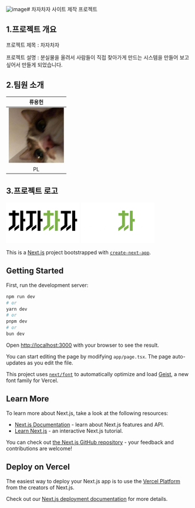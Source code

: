 <img width="460" height="460" alt="image" src="https://github.com/user-attachments/assets/40ad032a-80ee-4900-9f8c-ec038c32a0f1" /># 차자차자 사이트 제작 프로젝트

## 1.프로젝트 개요
프로젝트 제목 : 차자차자

프로젝트 설명 : 분실물을 올려서 사람들이 직접 찾아가게 만드는 시스템을 만들어 보고 싶어서 만들게 되었습니다.

## 2.팀원 소개
| 류용헌 |
|:------:|
| <img src="https://github.com/MiruHeon/Normal-Project/blob/main/193119713.jpeg?raw=true" alt="류용헌" width="150"> |
| PL |

## 3.프로젝트 로고
<img src="https://github.com/MiruHeon/chaja-project/blob/main/CHAJA-logo-black.png?raw=true" alt="CHAJA 로고 블랙" width="200"/>  
<img src="https://github.com/MiruHeon/chaja-project/blob/main/CHAJA-logo-white.png?raw=true" alt="CHAJA 로고 화이트" width="200"/>

This is a [Next.js](https://nextjs.org) project bootstrapped with [`create-next-app`](https://nextjs.org/docs/app/api-reference/cli/create-next-app).

## Getting Started

First, run the development server:

```bash
npm run dev
# or
yarn dev
# or
pnpm dev
# or
bun dev
```

Open [http://localhost:3000](http://localhost:3000) with your browser to see the result.

You can start editing the page by modifying `app/page.tsx`. The page auto-updates as you edit the file.

This project uses [`next/font`](https://nextjs.org/docs/app/building-your-application/optimizing/fonts) to automatically optimize and load [Geist](https://vercel.com/font), a new font family for Vercel.

## Learn More

To learn more about Next.js, take a look at the following resources:

- [Next.js Documentation](https://nextjs.org/docs) - learn about Next.js features and API.
- [Learn Next.js](https://nextjs.org/learn) - an interactive Next.js tutorial.

You can check out [the Next.js GitHub repository](https://github.com/vercel/next.js) - your feedback and contributions are welcome!

## Deploy on Vercel

The easiest way to deploy your Next.js app is to use the [Vercel Platform](https://vercel.com/new?utm_medium=default-template&filter=next.js&utm_source=create-next-app&utm_campaign=create-next-app-readme) from the creators of Next.js.

Check out our [Next.js deployment documentation](https://nextjs.org/docs/app/building-your-application/deploying) for more details.
